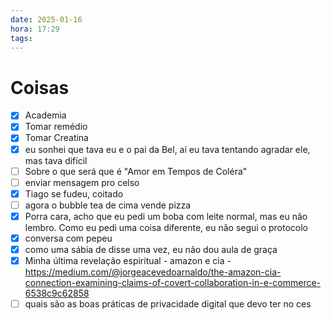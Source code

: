 ```yaml
---
date: 2025-01-16
hora: 17:29
tags:
---
```





# Coisas
- [x] Academia
- [x] Tomar remédio
- [x] Tomar Creatina
- [x] eu sonhei que tava eu e o pai da Bel, aí eu tava tentando agradar ele, mas tava difícil 
- [ ] Sobre o que será que é "Amor em Tempos de Coléra"
- [ ] enviar mensagem pro celso
- [x] Tiago se fudeu, coitado 
- [ ] agora o bubble tea de cima vende pizza
- [x] Porra cara, acho que eu pedi um boba com leite normal, mas eu não lembro. Como eu pedi uma coisa diferente, eu não segui o protocolo
- [x] conversa com pepeu
- [x] como uma sábia de disse uma vez, eu não dou aula de graça
- [x] Minha última revelação espiritual - amazon e cia - https://medium.com/@jorgeacevedoarnaldo/the-amazon-cia-connection-examining-claims-of-covert-collaboration-in-e-commerce-6538c9c62858
- [ ] quais são as boas práticas de privacidade digital que devo ter no ces